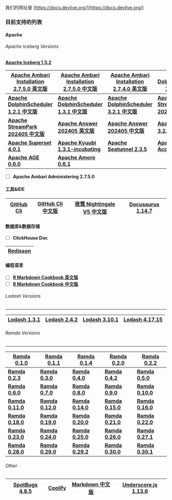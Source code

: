 我们的网址是 [https://docs.devlive.org/](https://docs.devlive.org/)

### 目前支持的列表

#### Apache

###### Apache Iceberg Versions

[**Apache Iceberg 1.5.2**](https://docs.devlive.org/books/apache-iceberg-en-1.5.2)

| [**Apache Ambari Installation 2.7.5.0 英文版**](https://docs.devlive.org/books/apache-ambari-en-installation-2.7.5.0) | [**Apache Ambari Installation 2.7.5.0 中文版**](https://docs.devlive.org/books/apache-ambari-zh-installation-2.7.5.0) | [**Apache Ambari Installation 2.7.4.0 英文版**](https://docs.devlive.org/books/apache-ambari-en-installation-2.7.4.0) | [**Apache DolphinScheduler 1.2.0 中文版**](https://docs.devlive.org/books/apache-dolphin-scheduler-zh-1.2.0) |
|--------------------------------------------------------------------------------------------------------------------|--------------------------------------------------------------------------------------------------------------------|--------------------------------------------------------------------------------------------------------------------|-----------------------------------------------------------------------------------------------------------|
| [**Apache DolphinScheduler 1.2.1 中文版**](https://docs.devlive.org/books/apache-dolphin-scheduler-zh-1.2.1)          | [**Apache DolphinScheduler 1.3.1 中文版**](https://docs.devlive.org/books/apache-dolphin-scheduler-zh-1.3.1)          | [**Apache DolphinScheduler 3.2.1 中文版**](https://docs.devlive.org/books/apache-dolphin-scheduler-zh-3.2.1)          | [**Apache StreamPark 202405 英文版**](https://docs.devlive.org/books/apache-streampark-en-202405)            |
| [**Apache StreamPark 202405 中文版**](https://docs.devlive.org/books/apache-streampark-zh-202405)                     | [**Apache Answer 202405 英文版**](https://docs.devlive.org/books/apache-answer-en-202405)                             | [**Apache Answer 202405 中文版**](https://docs.devlive.org/books/apache-answer-zh-202405)                             | [**Apache JDO 3.2.1 英文版**](https://docs.devlive.org/books/apache-jdo-en-202405)                           |                                  |                                                                                                            |
| [**Apache Superset 4.0.1**](https://docs.devlive.org/books/apache-superset-en-20240427)                            | [**Apache Kyuubi 1.3.1-incubating**](https://docs.devlive.org/books/apache-kyuubi-en-1.3.1-incubating)             | [**Apache Seatunnel 2.3.5**](https://docs.devlive.org/books/apache-seatunnel-en-2.3.5)                             | [**Apache Accumulo 2.x**](https://docs.devlive.org/books/apache-accumulo-en-2.x#google_vignette)          |
| [**Apache AGE 0.6.0**](https://docs.devlive.org/books/apache-age-en-0.6.0)                                         | [**Apache Amoro 0.6.1**](https://docs.devlive.org/books/apache-amoro-en-0.6.1)                                     |                                                                                                                    |                                                                                                           |

- [ ] **Apache Ambari Administering 2.7.5.0**

#### 工具&IDE

| [**GitHub Cli**](https://docs.devlive.org/books/github-cli-en) | [**GitHub Cli 中文版**](https://docs.devlive.org/books/github-cli-zh) | [**夜莺 Nightingale V5 中文版**](https://docs.devlive.org/books/nightingale-zh-v5) | [**Docusaurus 1.14.7**](https://docs.devlive.org/books/docusaurus-en-1.14.7) |
|----------------------------------------------------------------|--------------------------------------------------------------------|-------------------------------------------------------------------------------|------------------------------------------------------------------------------|

#### 数据库&数据存储

- [ ] **ClickHouse Doc**

| [**Redisson**](https://docs.devlive.org/books/redisson-en-202406) |
|-------------------------------------------------------------------|

#### 编程语言

- [ ] [**R Markdown Cookbook 英文版**](https://docs.devlive.org/books/rmarkdown-cookbook-en)
- [ ] [**R Markdown Cookbook 中文版**](https://docs.devlive.org/books/rmarkdown-cookbook-zh)

###### Lodash Versions

---

| [**Lodash 1.3.1**](https://docs.devlive.org/books/lodash-en-1.3.1) | [**Lodash 2.4.2**](https://docs.devlive.org/books/lodash-en-2.4.2) | [**Lodash 3.10.1**](https://docs.devlive.org/books/lodash-en-3.10.1) | [**Lodash 4.17.15**](https://docs.devlive.org/books/lodash-en-4.17.15) |
|---|---|---|---|

###### Ramda Versions

---

| [**Ramda 0.1.0**](https://docs.devlive.org/books/ramda-en-0.1.0) | [**Ramda 0.1.1**](https://docs.devlive.org/books/ramda-en-0.1.1) | [**Ramda 0.1.4**](https://docs.devlive.org/books/ramda-en-0.1.4) | [**Ramda 0.2.0**](https://docs.devlive.org/books/ramda-en-0.2.0) | [**Ramda 0.2.2**](https://docs.devlive.org/books/ramda-en-0.2.2) |
|--------------------------------------------------------------|--------------------------------------------------------------|--------------------------------------------------------------|--------------------------------------------------------------|--------------------------------------------------------------|
| [**Ramda 0.2.3**](https://docs.devlive.org/books/ramda-en-0.2.3) | [**Ramda 0.3.0**](https://docs.devlive.org/books/ramda-en-0.3.0) | [**Ramda 0.4.0**](https://docs.devlive.org/books/ramda-en-0.4.0) | [**Ramda 0.4.2**](https://docs.devlive.org/books/ramda-en-0.4.2) | [**Ramda 0.5.0**](https://docs.devlive.org/books/ramda-en-0.5.0) |
| [**Ramda 0.6.0**](https://docs.devlive.org/books/ramda-en-0.6.0) | [**Ramda 0.7.0**](https://docs.devlive.org/books/ramda-en-0.7.0) | [**Ramda 0.8.0**](https://docs.devlive.org/books/ramda-en-0.8.0) | [**Ramda 0.9.0**](https://docs.devlive.org/books/ramda-en-0.9.0) | [**Ramda 0.10.0**](https://docs.devlive.org/books/ramda-en-0.10.0) |
| [**Ramda 0.11.0**](https://docs.devlive.org/books/ramda-en-0.11.0) | [**Ramda 0.12.0**](https://docs.devlive.org/books/ramda-en-0.12.0) | [**Ramda 0.14.0**](https://docs.devlive.org/books/ramda-en-0.14.0) | [**Ramda 0.15.0**](https://docs.devlive.org/books/ramda-en-0.15.0) | [**Ramda 0.16.0**](https://docs.devlive.org/books/ramda-en-0.16.0) |
| [**Ramda 0.18.0**](https://docs.devlive.org/books/ramda-en-0.18.0) | [**Ramda 0.19.0**](https://docs.devlive.org/books/ramda-en-0.19.0) | [**Ramda 0.20.0**](https://docs.devlive.org/books/ramda-en-0.20.0) | [**Ramda 0.21.0**](https://docs.devlive.org/books/ramda-en-0.21.0) | [**Ramda 0.22.0**](https://docs.devlive.org/books/ramda-en-0.22.0) |
| [**Ramda 0.23.0**](https://docs.devlive.org/books/ramda-en-0.23.0) | [**Ramda 0.24.0**](https://docs.devlive.org/books/ramda-en-0.24.0) | [**Ramda 0.25.0**](https://docs.devlive.org/books/ramda-en-0.25.0) | [**Ramda 0.26.0**](https://docs.devlive.org/books/ramda-en-0.26.0) | [**Ramda 0.27.1**](https://docs.devlive.org/books/ramda-en-0.27.1) |
| [**Ramda 0.28.0**](https://docs.devlive.org/books/ramda-en-0.28.0) | [**Ramda 0.29.0**](https://docs.devlive.org/books/ramda-en-0.29.0) | [**Ramda 0.29.2**](https://docs.devlive.org/books/ramda-en-0.29.2) | [**Ramda 0.30.0**](https://docs.devlive.org/books/ramda-en-0.30.0) | [**Ramda 0.30.1**](https://docs.devlive.org/books/ramda-en-0.30.1) |

###### Other

| [**SpotBugs 4.8.5**](https://docs.devlive.org/books/spotbugs-en-4.8.5)             | [**Coolify**](https://docs.devlive.org/books/coolify-en)           | [**Markdown 中文版**](https://docs.devlive.org/books/markdown-zh)     | [**Underscore.js 1.13.6**](https://docs.devlive.org/books/underscore.js-en-1.13.6)
|------------------------------------------------------------------------------------|--------------------------------------------------------------------|--------------------------------------------------------------------|--------------------------------------------------------------------|
